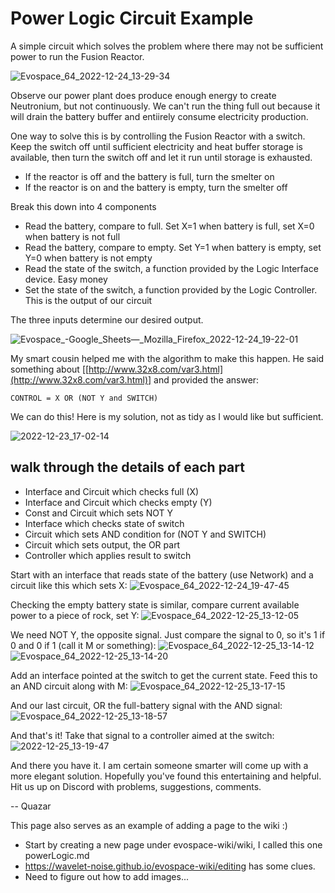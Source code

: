 # Power Logic Circuit Example
A simple circuit which solves the problem where there may not be sufficient power to run the Fusion Reactor.

![Evospace_64_2022-12-24_13-29-34](https://user-images.githubusercontent.com/5489496/209455919-3ea0d714-692d-48d4-8c6b-cf3a780405f3.png)

Observe our power plant does produce enough energy to create Neutronium, but not continuously. We can't run the thing full out because it will drain the battery buffer and entiirely consume electricity production.

One way to solve this is by controlling the Fusion Reactor with a switch. Keep the switch off until sufficient electricity and heat buffer storage is available, then turn the switch off and let it run until storage is exhausted.
* If the reactor is off and the battery is full, turn the smelter on
* If the reactor is on and the battery is empty, turn the smelter off

Break this down into 4 components
* Read the battery, compare to full. Set X=1 when battery is full, set X=0 when battery is not full
* Read the battery, compare to empty. Set Y=1 when battery is empty, set Y=0 when battery is not empty
* Read the state of the switch, a function provided by the Logic Interface device. Easy money
* Set the state of the switch, a function provided by the Logic Controller. This is the output of our circuit

The three inputs determine our desired output.

![Evospace_-_Google_Sheets_—_Mozilla_Firefox_2022-12-24_19-22-01](https://user-images.githubusercontent.com/5489496/209456016-44f435ea-5d86-4359-9884-dc8ad9ba6208.png)


My smart cousin helped me with the algorithm to make this happen. He said something about [[http://www.32x8.com/var3.html](http://www.32x8.com/var3.html)] and provided the answer:

```CONTROL = X OR (NOT Y and SWITCH)```

We can do this! Here is my solution, not as tidy as I would like but sufficient.

![2022-12-23_17-02-14](https://user-images.githubusercontent.com/5489496/209456218-e5895183-53f8-4443-bf81-29ca54c6baef.jpg)

## walk through the details of each part

* Interface and Circuit which checks full (X)
* Interface and Circuit which checks empty (Y)
* Const and Circuit which sets NOT Y
* Interface which checks state of switch
* Circuit which sets AND condition for (NOT Y and SWITCH)
* Circuit which sets output, the OR part
* Controller which applies result to switch

Start with an interface that reads state of the battery (use Network) and a circuit like this which sets X:
![Evospace_64_2022-12-24_19-47-45](https://user-images.githubusercontent.com/5489496/209456376-043035a8-ca51-4a15-bddd-2161b3777558.png)

Checking the empty battery state is similar, compare current available power to a piece of rock, set Y:
![Evospace_64_2022-12-25_13-12-05](https://user-images.githubusercontent.com/5489496/209482086-3972a0f7-4e00-48ae-97d9-9633269cc78f.png)

We need NOT Y, the opposite signal. Just compare the signal to 0, so it's 1 if 0 and 0 if 1 (call it M or something):
![Evospace_64_2022-12-25_13-14-12](https://user-images.githubusercontent.com/5489496/209482120-786ea2c9-12b2-4fb5-98a0-76e494f23363.png)
![Evospace_64_2022-12-25_13-14-20](https://user-images.githubusercontent.com/5489496/209482125-90d72427-f8d6-4a14-8aa0-45e286f9ed45.png)

Add an interface pointed at the switch to get the current state. Feed this to an AND circuit along with M:
![Evospace_64_2022-12-25_13-17-15](https://user-images.githubusercontent.com/5489496/209482173-e5a9df21-38a3-4dd3-a7f1-d49baa2d7302.png)

And our last circuit, OR the full-battery signal with the AND signal:
![Evospace_64_2022-12-25_13-18-57](https://user-images.githubusercontent.com/5489496/209482204-2f4eb236-4be8-4e84-ba5e-4d6675be6cba.png)

And that's it! Take that signal to a controller aimed at the switch:
![2022-12-25_13-19-47](https://user-images.githubusercontent.com/5489496/209482223-c9690e35-31b9-48f0-9f27-68887dfb11c5.png)

And there you have it. I am certain someone smarter will come up with a more elegant solution. Hopefully you've found this entertaining and helpful. Hit us up on Discord with problems, suggestions, comments.

-- Quazar

This page also serves as an example of adding a page to the wiki :) 
* Start by creating a new page under evospace-wiki/wiki, I called this one powerLogic.md
* https://wavelet-noise.github.io/evospace-wiki/editing has some clues. 
* Need to figure out how to add images...
